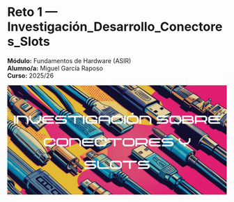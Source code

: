 
# Reto 1 — Investigación_Desarrollo_Conectores_Slots

**Módulo:** Fundamentos de Hardware (ASIR)  
**Alumno/a:** Miguel García Raposo  
**Curso:** 2025/26

![Portada](../assets/img/00-portada/portada.png "Portada")
